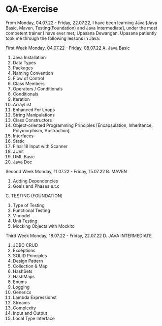 # QA-Exercise
From Monday, 04.07.22 - Friday, 22.07.22, I have been learning Java [Java Basic, Maven, Testing(Foundation) and Java Intermediate], 
under the most competent trainer I have ever met, Upasana Dewangan. Upasana patiently took me through the following lessons in Java:

First Week Monday, 04.07.22 - Friday, 08.07.22
A. Java Basic 
 1.  Java Installation
 2.  Data  Types
 3.  Packages
 4.  Naming Convention
 5.  Flow of Control
 6.  Class Members
 7.  Operators / Conditionals
 8.  Conditionals
 9.  Iteration
10.  ArrayList
11.  Enhanced For Loops
12.  String Manipulations
13.  Class Constructors
14.  Object-oriented Programming Principles [Encapsulation, Inheritance, Polymorphism, Abstraction]
15.  Interfaces
16.  Static
17.  Final
18   Input with Scanner
19.  JUnit
20.  UML Basic
21.  Java Doc

Second Week Monday, 11.07.22 - Friday, 15.07.22
B. MAVEN
  1. Adding Dependencies
  2. Goals and Phases e.t.c

C. TESTING (FOUNDATION)
  1.  Type of Testing
  2.  Functional Testing
  3.  V-model
  4.  Unit Testing
  5.  Mocking Objects with Mockito

Third Week Monday, 18.07.22 - Friday, 22.07.22
D. JAVA INTERMEDIATE
 1. JDBC CRUD
 2. Exceptions
 3. SOLID Principles
 4. Design Pattern
 5. Collection & Map
 3. HashSets
 4. HashMaps
 5. Enums
 6. Logging
 7. Generics
 8. Lambda Expressionst
 9. Streams 
10. Complexity
11. Input and Output
12. Local Type Interface
